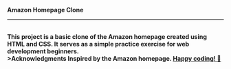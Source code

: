 
<b>Amazon Homepage Clone<b>
<hr>
<br>
This project is a basic clone of the Amazon homepage created using HTML and CSS. It serves as a simple practice exercise for web development beginners.
<br>
<b>>Acknowledgments</b>
Inspired by the Amazon homepage.
<u>Happy coding! 🚀</u>
